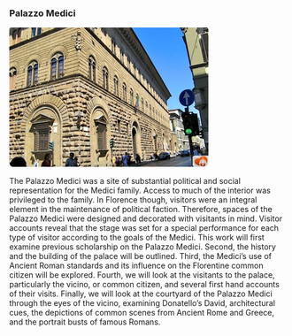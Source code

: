 ### Palazzo Medici 


![Palazzo Medici](imgs/included/palazzo-medici-riccardi.jpg)

The Palazzo Medici was a site of substantial political and social representation for the Medici family.  Access to much of the interior was privileged to the family.  In Florence though, visitors were an integral element in the maintenance of political faction.  Therefore, spaces of the Palazzo Medici were designed and decorated with visitants in mind.  Visitor accounts reveal that the stage was set for a special performance for each type of visitor according to the goals of the Medici.  This work will first examine previous scholarship on the Palazzo Medici.  Second, the history and the building of the palace will be outlined.  Third, the Medici’s use of Ancient Roman standards and its influence on the Florentine common citizen will be explored.  Fourth, we will look at the visitants to the palace, particularly the vicino, or common citizen, and several first hand accounts of their visits.  Finally, we will look at the courtyard of the Palazzo Medici through the eyes of the vicino, examining Donatello’s David, architectural cues, the depictions of common scenes from Ancient Rome and Greece, and the portrait busts of famous Romans.
